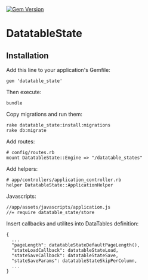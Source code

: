[![Gem Version](https://fury-badge.herokuapp.com/rb/datatable_state.png)](http://badge.fury.io/rb/datatable_state)

# DatatableState

## Installation

Add this line to your application's Gemfile:

    gem 'datatable_state'

Then execute:

    bundle

Copy migrations and run them:

    rake datatable_state:install:migrations
    rake db:migrate

Add routes:

    # config/routes.rb
    mount DatatableState::Engine => "/datatable_states"

Add helpers:

    # app/controllers/application_controller.rb
    helper DatatableState::ApplicationHelper

Javascripts:

    //app/assets/javascripts/application.js
    //= require datatable_state/store

Insert callbacks and utilites into DataTables definition:

    {
      ...
      "pageLength": datatableStateDefaultPageLength(),
      "stateLoadCallback": datatableStateLoad,
      "stateSaveCallback": datatableStateSave,
      "stateSaveParams": datatableStateSkipPerColumn,
      ...
    }
